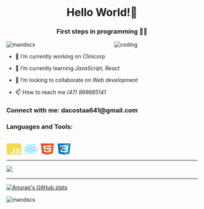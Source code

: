 <h1 align="center">Hello World!👋</h1>
<h3 align="center"> First steps in programming 👼🏽 </h3>
<img align="right" alt="coding" width="220" src="https://media.giphy.com/media/N9dGBnvFqxeW4/giphy.gif">

<p align="left"> <img src="https://komarev.com/ghpvc/?username=mandscs&label=Profile%20views&color=0e75b6&style=flat" alt="mandscs" /> </p>

- 🔭 I’m currently working on *Clinicorp* 

- 🌱 I’m currently learning *JavaScript, React*

- 👯 I’m looking to collaborate on *Web development*

- 📫 How to reach me *(47) 999685141*

<h3 align="left">Connect with me: dacostaa641@gmail.com </h3>
<p align="left">
</p>
<h3 align="left">Languages and Tools:</h3>
<p align="left"> 
<div style="display: inline_block"><br>
  <img align="center" alt="Js" height="30" width="40" src="https://raw.githubusercontent.com/devicons/devicon/master/icons/javascript/javascript-plain.svg">
  <img align="center" alt="React" height="30" width="40" src="https://raw.githubusercontent.com/devicons/devicon/master/icons/react/react-original.svg">
  <img align="center" alt="HTML" height="30" width="40" src="https://raw.githubusercontent.com/devicons/devicon/master/icons/html5/html5-original.svg">
  <img align="center" alt="CSS" height="30" width="40" src="https://raw.githubusercontent.com/devicons/devicon/master/icons/css3/css3-original.svg">
</div>
<hr> 
<div> 
  <a href="https://www.instagram.com/mandscs/"><img src="https://img.shields.io/badge/-Instagram-%23E4405F?style=for-the-badge&logo=instagram&logoColor=white" target="_blank"></a>
</div>
<hr>

[![Anurag's GitHub stats](https://github-readme-stats.vercel.app/api?username=mandscs&theme=midnight-purple)](https://github.com/anuraghazra/github-readme-stats)

<p><img align="center" src="https://github-readme-streak-stats.herokuapp.com/?user=mandscs&theme=midnight-purple&hide_border=false&border_radius=4.5&locale=en&date_format=&mode=weekly&properties=background" alt="mandscs"/></p>
